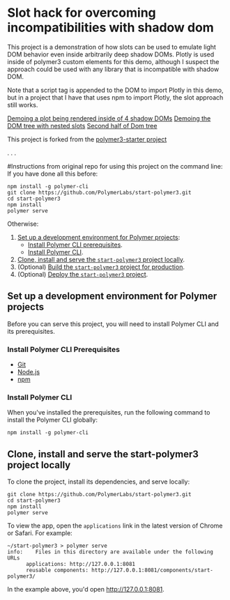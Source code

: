 # Slot hack for overcoming incompatibilities with shadow dom
This project is a demonstration of how slots can be used to emulate light DOM behavior even
inside arbitrarily deep shadow DOMs. Plotly is used inside of polymer3 custom elements for this demo,
although I suspect the approach could be used with any library that is incompatible with shadow DOM.

Note that a script tag is appended to the DOM to import Plotly in this demo, but in a project that I have that
uses npm to import Plotly, the slot approach still works.

[Demoing a plot being rendered inside of 4 shadow DOMs](functional-plotly-in-nested)
[Demoing the DOM tree with nested slots](nested-slot-dom-tree)
[Second half of Dom tree](nested-slot-dom-tree2)


This project is forked from the [polymer3-starter project ](https://github.com/PolymerLabs/start-polymer3)

.
.
.

#Instructions from original repo for using this project on the command line:
If you have done all this before:

```
npm install -g polymer-cli
git clone https://github.com/PolymerLabs/start-polymer3.git
cd start-polymer3
npm install
polymer serve
```

Otherwise: 

  1.  [Set up a development environment for Polymer projects](#setup):
        * [Install Polymer CLI prerequisites](#installprerequisites).
        * [Install Polymer CLI](#installcli).
  2.  [Clone, install and serve the `start-polymer3` project locally](#clone).
  3.  (Optional) [Build the `start-polymer3` project for production](#build).
  4.  (Optional) [Deploy the `start-polymer3` project](#deploy).

<a name="setup"></a>

## Set up a development environment for Polymer projects

Before you can serve this project, you will need to install Polymer CLI
and its prerequisites.

<a name="installprerequisites"></a>

### Install Polymer CLI Prerequisites

* [Git](https://git-scm.com/download/)
* [Node.js](https://nodejs.org/en/)
* [npm](https://www.npmjs.com/)

<a name="installcli"></a>

### Install Polymer CLI

When you've installed the prerequisites, run the following command to install the Polymer CLI globally:

```
npm install -g polymer-cli
```

<a name="clone"></a>

## Clone, install and serve the start-polymer3 project locally

To clone the project, install its dependencies, and serve locally:

```
git clone https://github.com/PolymerLabs/start-polymer3.git
cd start-polymer3
npm install
polymer serve
```

To view the app, open the `applications` link in the latest version of Chrome or Safari. For example:

```
~/start-polymer3 > polymer serve
info:    Files in this directory are available under the following URLs
      applications: http://127.0.0.1:8081
      reusable components: http://127.0.0.1:8081/components/start-polymer3/
```

In the example above, you'd open http://127.0.0.1:8081.